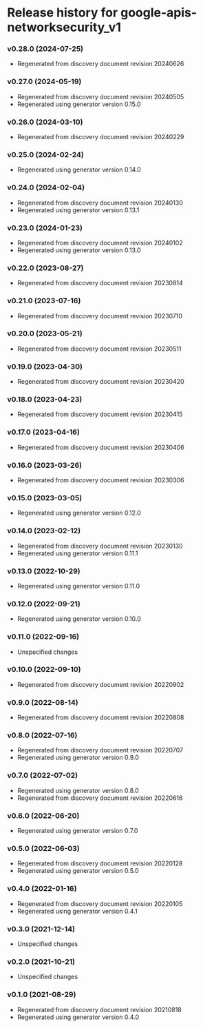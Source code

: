 # Release history for google-apis-networksecurity_v1

### v0.28.0 (2024-07-25)

* Regenerated from discovery document revision 20240626

### v0.27.0 (2024-05-19)

* Regenerated from discovery document revision 20240505
* Regenerated using generator version 0.15.0

### v0.26.0 (2024-03-10)

* Regenerated from discovery document revision 20240229

### v0.25.0 (2024-02-24)

* Regenerated using generator version 0.14.0

### v0.24.0 (2024-02-04)

* Regenerated from discovery document revision 20240130
* Regenerated using generator version 0.13.1

### v0.23.0 (2024-01-23)

* Regenerated from discovery document revision 20240102
* Regenerated using generator version 0.13.0

### v0.22.0 (2023-08-27)

* Regenerated from discovery document revision 20230814

### v0.21.0 (2023-07-16)

* Regenerated from discovery document revision 20230710

### v0.20.0 (2023-05-21)

* Regenerated from discovery document revision 20230511

### v0.19.0 (2023-04-30)

* Regenerated from discovery document revision 20230420

### v0.18.0 (2023-04-23)

* Regenerated from discovery document revision 20230415

### v0.17.0 (2023-04-16)

* Regenerated from discovery document revision 20230406

### v0.16.0 (2023-03-26)

* Regenerated from discovery document revision 20230306

### v0.15.0 (2023-03-05)

* Regenerated using generator version 0.12.0

### v0.14.0 (2023-02-12)

* Regenerated from discovery document revision 20230130
* Regenerated using generator version 0.11.1

### v0.13.0 (2022-10-29)

* Regenerated using generator version 0.11.0

### v0.12.0 (2022-09-21)

* Regenerated using generator version 0.10.0

### v0.11.0 (2022-09-16)

* Unspecified changes

### v0.10.0 (2022-09-10)

* Regenerated from discovery document revision 20220902

### v0.9.0 (2022-08-14)

* Regenerated from discovery document revision 20220808

### v0.8.0 (2022-07-16)

* Regenerated from discovery document revision 20220707
* Regenerated using generator version 0.9.0

### v0.7.0 (2022-07-02)

* Regenerated using generator version 0.8.0
* Regenerated from discovery document revision 20220616

### v0.6.0 (2022-06-20)

* Regenerated using generator version 0.7.0

### v0.5.0 (2022-06-03)

* Regenerated from discovery document revision 20220128
* Regenerated using generator version 0.5.0

### v0.4.0 (2022-01-16)

* Regenerated from discovery document revision 20220105
* Regenerated using generator version 0.4.1

### v0.3.0 (2021-12-14)

* Unspecified changes

### v0.2.0 (2021-10-21)

* Unspecified changes

### v0.1.0 (2021-08-29)

* Regenerated from discovery document revision 20210818
* Regenerated using generator version 0.4.0

